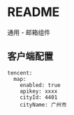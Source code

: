 # README
通用 - 邮箱组件

## 客户端配置
```
tencent:
  map:
    enabled: true
    apikey: xxxx
    cityId: 4401
    cityName: 广州市
```